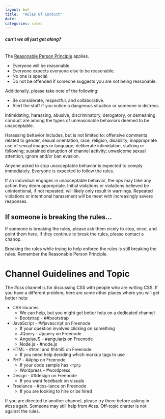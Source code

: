 ```yaml
---
layout: bot
title:  "Rules Of Conduct"
date:
categories: rules
---
```


##### can't we all just get along?

---

The [Reasonable Person Principle](http://www.cs.cmu.edu/~weigand/staff/) applies.

* Everyone will be reasonable.
* Everyone expects everyone else to be reasonable.
* No one is special.
* Do not be offended if someone suggests you are not being reasonable.

Additionally, please take note of the following:

* Be considerate, respectful, and collaborative.
* Alert the staff if you notice a dangerous situation or someone in distress.

Intimidating, harassing, abusive, discriminatory, derogatory, or demeaning conduct are among the types of unreasonable behaviors deemed to be unacceptable.

Harassing behavior includes, but is not limited to: offensive comments related to gender, sexual orientation, race, religion, disability; inappropriate use of sexual images or language; deliberate intimidation, stalking or following; sustained disruption of channel activity; unwelcome sexual attention; ignore and/or ban evasion.

Anyone asked to stop unacceptable behavior is expected to comply immediately. Everyone is expected to follow the rules.

If an individual engages in unacceptable behavior, the ops may take any action they deem appropriate. Initial violations or violations believed be unintentional, if not repeated, will likely only result in warnings. Repeated violations or intentional harassment will be meet with increasingly severe responses.

## If someone is breaking the rules...

If someone is breaking the rules, please ask them nicely to stop, once, and point them here. If they continue to break the rules, please contact a chanop.

Breaking the rules while trying to help enforce the rules is still breaking the rules. Remember the Reasonable Person Principle.

# Channel Guidelines and Topic

The #css channel is for discussing CSS with people who are writing CSS. If you have a different problem, here are some other places where you will get better help:

* CSS libraries
    * We can help, but you might get better help on a dedicated channel
    * Bootstrap - ##bootstrap
* JavaScript - ##javascript on Freenode
    * If your question involves clicking on something
    * JQuery - #jquery on Freenode
    * AngularJS - #angularjs on Freenode
    * Node.js - #node.js
* HTML - #html and #html5 on Freenode
    * If you need help deciding which markup tags to use
* PHP - ##php on Freenode
    * If your code sample has `<?php`
    * Wordpress - #wordpress
* Design - ##design on Freenode
    * If you want feedback on visuals
* Freelance - #css-lance on Freenode
    * If you are looking to hire or be hired

If you are directed to another channel, please try there before asking in #css again. Someone may still help from #css. Off-topic chatter is not against the rules.